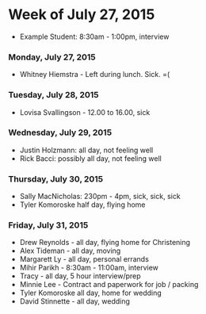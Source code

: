 # Week of July 27, 2015

* Example Student: 8:30am - 1:00pm, interview

### Monday, July 27, 2015

* Whitney Hiemstra - Left during lunch. Sick. =(

### Tuesday, July 28, 2015

* Lovisa Svallingson - 12.00 to 16.00, sick 

### Wednesday, July 29, 2015

* Justin Holzmann: all day, not feeling well
* Rick Bacci: possibly all day, not feeling well

### Thursday, July 30, 2015

* Sally MacNicholas: 230pm - 4pm, sick, sick, sick
* Tyler Komoroske half day, flying home

### Friday, July 31, 2015
* Drew Reynolds - all day, flying home for Christening
* Alex Tideman - all day, moving
* Margarett Ly - all day, personal errands
* Mihir Parikh - 8:30am - 11:00am, interview
* Tracy - all day, 5 hour interview/prep
* Minnie Lee - Contract and paperwork for job / packing
* Tyler Komoroske all day, home for wedding
* David Stinnette - all day, wedding
